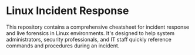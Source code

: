 # Linux Incident Response

This repository contains a comprehensive cheatsheet for incident response and live forensics in Linux environments. It's designed to help system administrators, security professionals, and IT staff quickly reference commands and procedures during an incident.
